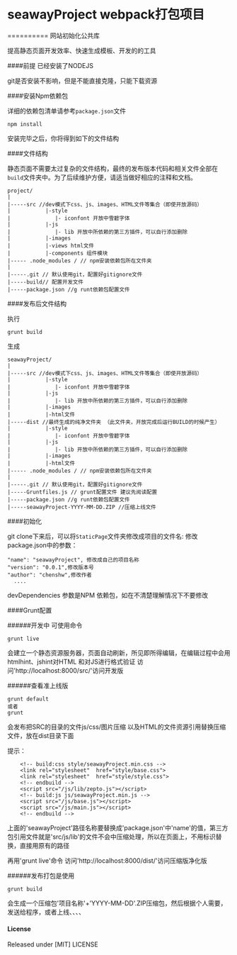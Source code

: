 # seawayProject webpack打包项目
==========
网站初始化公共库

提高静态页面开发效率、快速生成模板、开发的的工具

####前提
已经安装了NODEJS

git是否安装不影响，但是不能直接克隆，只能下载资源


####安装Npm依赖包

详细的依赖包清单请参考`package.json`文件

````
npm install
````

安装完毕之后，你将得到如下的文件结构

####文件结构

静态页面不需要太过复杂的文件结构，最终的发布版本代码和相关文件全部在`build`文件夹中。为了后续维护方便，请适当做好相应的注释和文档。
````
project/
|
|-----src //dev模式下css、js、images、HTML文件等集合（即使开放源码）
|           |-style
|              |- iconfont 开放中雪碧字体
|           |-js
|              |- lib 开放中所依赖的第三方插件，可以自行添加删除
|           |-images
|           |-views html文件
|           |-components 组件模块　　　　　　　　
|----- .node_modules / // npm安装依赖包所在文件夹
|
|-----.git // 默认使用git，配置好gitignore文件
|-----build// 配置开发文件
|-----package.json //g runt依赖包配置文件

````






####发布后文件结构

执行
````
grunt build

````
生成
````
seawayProject/
|
|-----src //dev模式下css、js、images、HTML文件等集合（即使开放源码）
|           |-style
|              |- iconfont 开放中雪碧字体
|           |-js
|              |- lib 开放中所依赖的第三方插件，可以自行添加删除
|           |-images
|           |-html文件
|-----dist //最终生成的纯净文件夹 （此文件夹，开放完成后运行BUILD的时候产生）
|           |-style
|              |- iconfont 开放中雪碧字体
|           |-js
|              |- lib 开放中所依赖的第三方插件，可以自行添加删除
|           |-images
|           |-html文件
|----- .node_modules / // npm安装依赖包所在文件夹
|
|-----.git // 默认使用git，配置好gitignore文件
|-----Gruntfiles.js // grunt配置文件 建议先阅读配置
|-----package.json //g runt依赖包配置文件
|-----seawayProject-YYYY-MM-DD.ZIP //压缩上线文件
````
####初始化

git clone下来后，可以将`StaticPage`文件夹修改成项目的文件名:
修改package.json中的参数：
````
"name": "seawayProject", 修改成自己的项目名称
"version": "0.0.1",修改版本号
"author": "chenshw",修改作者
  ....
````
devDependencies 参数是NPM 依赖包，如在不清楚理解情况下不要修改



####Grunt配置

######开发中
可使用命令

````
grunt live

````
会建立一个静态资源服务器，页面自动刷新，所见即所得编辑，在编辑过程中会用htmlhint、jshint对HTML 和对JS进行格式验证
访问'http://localhost:8000/src/'访问开发版

######查看准上线版
````
grunt default
或者
grunt
````
会发布把SRC的目录的文件js/css/图片压缩 以及HTML的文件资源引用替换压缩文件，放在dist目录下面

提示：

````
	<!-- build:css style/seawayProject.min.css -->
	<link rel="stylesheet"  href="style/base.css">
    <link rel="stylesheet"  href="style/style.css">
	<!-- endbuild -->
	<script src="/js/lib/zepto.js"></script>
	<!-- build:js js/seawayProject.min.js -->
    <script src="/js/base.js"></script>
    <script src="/js/main.js"></script>
    <!-- endbuild -->
````
上面的'seawayProject'路径名称要替换成'package.json'中'name'的值，第三方包引用文件就是'src/js/lib'的文件不会中压缩处理，所以在页面上，不用标识替换，直接用原有的路径

再用'grunt live'命令 访问'http://localhost:8000/dist/'访问压缩版净化版

######发布打包是使用

````
grunt build

````
会生成一个压缩包'项目名称'+'YYYY-MM-DD'.ZIP压缩包，然后根据个人需要，发送给程序，或者上线、、、、


#### License

Released under [MIT] LICENSE
